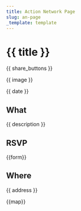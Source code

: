 ```yaml
---
title: Action Network Page
slug: an-page
_template: template
---
```


# {{ title }}

{{ share_buttons }}

{{ image }}

{{ date }}

## What

{{ description }}

## RSVP

{{form}}

## Where

{{ address }}

{{map}}
